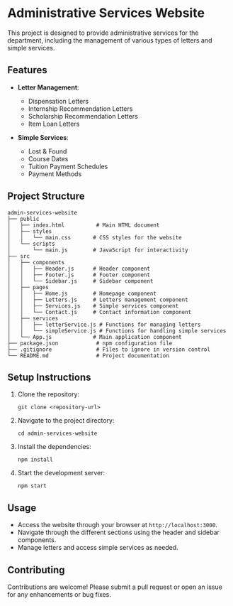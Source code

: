 # Administrative Services Website

This project is designed to provide administrative services for the department, including the management of various types of letters and simple services.

## Features

- **Letter Management**: 
  - Dispensation Letters
  - Internship Recommendation Letters
  - Scholarship Recommendation Letters
  - Item Loan Letters

- **Simple Services**:
  - Lost & Found
  - Course Dates
  - Tuition Payment Schedules
  - Payment Methods

## Project Structure

```
admin-services-website
├── public
│   ├── index.html          # Main HTML document
│   ├── styles
│   │   └── main.css       # CSS styles for the website
│   └── scripts
│       └── main.js        # JavaScript for interactivity
├── src
│   ├── components
│   │   ├── Header.js      # Header component
│   │   ├── Footer.js      # Footer component
│   │   └── Sidebar.js     # Sidebar component
│   ├── pages
│   │   ├── Home.js        # Homepage component
│   │   ├── Letters.js     # Letters management component
│   │   ├── Services.js    # Simple services component
│   │   └── Contact.js     # Contact information component
│   ├── services
│   │   ├── letterService.js # Functions for managing letters
│   │   └── simpleService.js # Functions for handling simple services
│   └── App.js             # Main application component
├── package.json            # npm configuration file
├── .gitignore              # Files to ignore in version control
└── README.md               # Project documentation
```

## Setup Instructions

1. Clone the repository:
   ```
   git clone <repository-url>
   ```

2. Navigate to the project directory:
   ```
   cd admin-services-website
   ```

3. Install the dependencies:
   ```
   npm install
   ```

4. Start the development server:
   ```
   npm start
   ```

## Usage

- Access the website through your browser at `http://localhost:3000`.
- Navigate through the different sections using the header and sidebar components.
- Manage letters and access simple services as needed.

## Contributing

Contributions are welcome! Please submit a pull request or open an issue for any enhancements or bug fixes.
